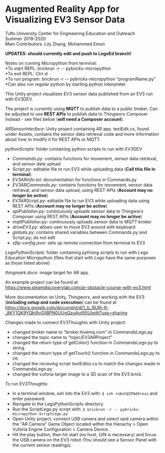 # Augmented Reality App for Visualizing EV3 Sensor Data
Tufts University Center for Engineering Education and Outreach  
Summer 2019-2020  
Main Contributors: Lily Zhang, Mohammed Emun  

**UPDATES: should currently edit and push to LegoEd branch!**

Notes on running Micropython from terminal:  
 *To start REPL: brickrun -r --  pybricks-micropython    
 *To exit REPL: Ctrl-d  
 *To run program: brickrun -r --  pybricks-micropython “programName.py”  
 *Can also run regular python by starting python interpreter


This Unity project visualizes EV3 sensor data published from an EV3 run with EV3DEV.

The project is currently using **MQTT** to publish data to a public broker. Can be adjusted to use **REST APIs** to publish data to Thingworx Composer instead - see files below (**will need a Composer account**).

*ARSensorInterface*: Unity project containing AR app. textEdit.cs, found under Assets, contains the sensor data retrieval code and more information about how to modify it for REST APIs or MQTT.

*pythonScripts*: folder containing python scripts to run with EV3DEV
  * *Commands.py*: contains functions for movement, sensor data retrieval, and sensor data upload  
  * *Script.py*: editable file to run EV3 while uploading data (**Call this file in terminal**) 
  * *EV3ARInfo.txt*: documentation for functions in Commands.py
  * *EV3ARCommands.py*: contains functions for movement, sensor data retrieval, and sensor data upload, using REST APIs (**Account may no longer be active**)
  * *EV3ARScript.py*: editable file to run EV3 while uploading data using REST APIs (**Account may no longer be active**)
  * *apiPublisher.py*: continuously uploads sensor data to Thingworx Composer using REST APIs (**Account may no longer be active**)
  * *mqttPublisher.py*: continuously uploads sensor data to MQTT broker 
  * *driveEV3.py*: allows user to move EV3 around with keyboard
  * *globals.py*: contains shared variables between Commands.py and Script.py; do not edit 
  * *sftp-config.json*: sets up remote connection from terminal to EV3

*LegoPythonScripts*: folder containing pythong scripts to run with Lego Education Micropython (files that start with *Lego* have the same purposes as those listed above)

*thingmark.docx*: image target for AR app.

An example project can be found at https://www.steamdiscoverylab.com/ar-obstacle-course-with-ev3.html  

More documentation on Unity, Thingworx, and working with the EV3 (**including setup and code execution**) can be found at https://docs.google.com/document/d/1_b_NURj-R-_8KY1QK9YQbj9vGlIBPN0UUgQzuAot95U/edit?usp=sharing

Changes made to connect EV3Thoughts with Unity project:
- changed broker name to "broker.hivemq.com" in CommandsLego.py
- changed the topic name to "topic/EV3ARProject"
- changed the return type of getColor() function in CommandsLego.py to string.
- changed the return type of getTouch() function in CommandsLego.py to int.
- changed the recieving script textEditor.cs to match the changes made in CommandsLego.py
- changed the vuforia target image to a 3D scan of the EV3 brick.

To run EV3Thoughts:
- In a terminal window, ssh into the EV3 with: `$ ssh robot@IPAddress` and enter password.
- Navigate to the LegoPythonScripts directory.
- Run the ScriptLego.py script with: `$ brickrun -r -- pybricks-micropython ScriptLego.py`
- Open Unity project, connect USB camera and select said camera within the "AR Camera" Game Object located within the Hierachy > Open Vuforia Engine Configuration > Camera Device. 
- Hit the play button, then hit start (no host, U/N is necessary) and focus the USB camera on the EV3 robot (You should see a Sensor Panel with the current sensor readings). 


